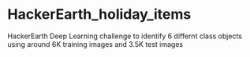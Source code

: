 # HackerEarth_holiday_items
HackerEarth Deep Learning challenge to identify 6 differnt class objects using around 6K training images and 3.5K test images
